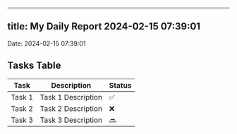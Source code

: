 
---
title: My Daily Report 2024-02-15 07:39:01
---

Date: 2024-02-15 07:39:01

## Tasks Table

| Task | Description | Status |
|------|-------------|--------|
| Task 1 | Task 1 Description | ✅ |
| Task 2 | Task 2 Description | ❌ |
| Task 3 | Task 3 Description | 🔜 |
